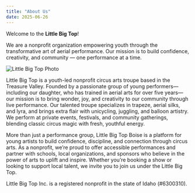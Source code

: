 ```yaml
---
title: "About Us"
date: 2025-06-26
---
```


Welcome to the **Little Big Top**!

We are a nonprofit organization empowering youth through the transformative art of aerial performance. Our mission is to build confidence, creativity, and community — one performance at a time.

![Little Big Top Photo](/images/gallery/gallery8.jpg)

Little Big Top is a youth-led nonprofit circus arts troupe based in the Treasure Valley. Founded by a passionate group of young performers—including our daughter, who has trained in aerial arts for over five years—our mission is to bring wonder, joy, and creativity to our community through live performance. Our talented troupe specializes in trapeze, aerial silks, and lyra, and brings extra flair with unicycling, juggling, and balloon artistry. We perform at private events, festivals, and community gatherings, blending classic circus magic with fresh, youthful energy.

More than just a performance group, Little Big Top Boise is a platform for young artists to build confidence, discipline, and connection through circus arts. As a nonprofit, we’re proud to offer accessible performances and partner with schools, local organizations, and sponsors who believe in the power of arts to uplift and inspire. Whether you’re booking a show or looking to support local talent, we invite you to join us under the Little Big Top.

Little Big Top Inc. is a registered nonprofit in the state of Idaho (#6300310).